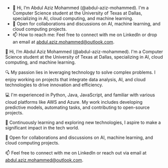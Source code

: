 <!---
- 👋 Hi, I’m @abdul-aziz-mohammed, a dedicated Computer Science student at the University of Texas at Dallas, graduating in December 2024. My journey in tech is driven by my passion for cloud computing, AI, and machine learning.
- 👀 I’m interested in developing innovative solutions using cutting-edge technologies. My projects, like the Flood Risk Prediction Model for Baltimore County and DynaFit, showcase my ability to integrate AI and data analysis to solve real-world problems.
- 🌱 I’m currently learning more about Deep Learning, NLP, and enhancing my skills in Python, Java, and JavaScript. As a self-employed Digital Transformation Consultant, I've led AI strategy development, specializing in NLP and ML applications, which significantly improved operational efficiency and customer engagement.
- 💞️ I’m looking to collaborate on projects that leverage AI and cloud technologies for innovative problem-solving. Particularly interested in projects focusing on AI ethics and sustainable technology use.
--->
- 👋 Hi, I’m Abdul Aziz Mohammed (@abdul-aziz-mohammed). I'm a Computer Science student at the University of Texas at Dallas, specializing in AI, cloud computing, and machine learning.
- 🤝 Open for collaborations and discussions on AI, machine learning, and cloud computing projects.
- 📫 How to reach me: Feel free to connect with me on LinkedIn or drop an email at abdul.aziz.mohammed@outlook.com.

<!---
I'm always open to discussing new ideas and opportunities in the tech world!

abdul-aziz-mohammed/abdul-aziz-mohammed is a ✨ special ✨ repository because its `README.md` (this file) appears on your GitHub profile.
You can click the Preview link to take a look at your changes.
--->
👋 Hi, I’m Abdul Aziz Mohammed (@abdul-aziz-mohammed). I'm a Computer Science student at the University of Texas at Dallas, specializing in AI, cloud computing, and machine learning.

🔍 My passion lies in leveraging technology to solve complex problems. I enjoy working on projects that integrate data analysis, AI, and cloud technologies to drive innovation and efficiency.

💻 I'm experienced in Python, Java, JavaScript, and familiar with various cloud platforms like AWS and Azure. My work includes developing predictive models, automating tasks, and contributing to open-source projects.

🌱 Continuously learning and exploring new technologies, I aspire to make a significant impact in the tech world.

🤝 Open for collaborations and discussions on AI, machine learning, and cloud computing projects.

📫 Feel free to connect with me on LinkedIn or reach out via email at abdul.aziz.mohammed@outlook.com.
